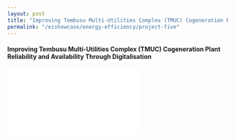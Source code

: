 ```yaml
---
layout: post
title: "Improving Tembusu Multi-Utilities Complex (TMUC) Cogeneration Plant Reliability and Availability Through Digitalisation"
permalink: "/eishowcase/energy-efficiency/project-five"
---
```

#### Improving Tembusu Multi-Utilities Complex (TMUC) Cogeneration Plant Reliability and Availability Through Digitalisation

<div class="showcase-embed-container">
	<embed type="application/pdf" src="/files/showcase/energy_efficiency_05.pdf#view=FitH">
</div>
